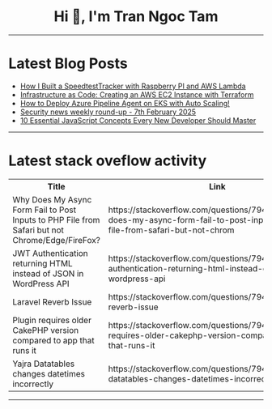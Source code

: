 <h1 align="center">Hi 👋, I'm Tran Ngoc Tam</h1>

---

# Latest Blog Posts 
<!-- BLOG-POST-LIST:START -->
- [How I Built a SpeedtestTracker with Raspberry PI and AWS Lambda](https://dev.to/duncanlew/how-i-built-a-speedtesttracker-with-raspberry-pi-and-aws-lambda-5d6n)
- [Infrastructure as Code: Creating an AWS EC2 Instance with Terraform](https://dev.to/prajwal_kp/infrastructure-as-code-creating-an-aws-ec2-instance-with-terraform-3074)
- [How to Deploy Azure Pipeline Agent on EKS with Auto Scaling!](https://dev.to/alex_galperin_0cecc4a9bc2/how-to-deploy-azure-pipeline-agent-on-eks-with-auto-scaling-5fjo)
- [Security news weekly round-up - 7th February 2025](https://dev.to/ziizium/security-news-weekly-round-up-7th-february-2025-2hpb)
- [10 Essential JavaScript Concepts Every New Developer Should Master](https://dev.to/raji_moshood_ee3a4c2638f6/10-essential-javascript-concepts-every-new-developer-should-master-23j5)
<!-- BLOG-POST-LIST:END -->

---

# Latest stack oveflow activity
<table>
  <tr><th>Title</th><th>Link</th></tr>
  <!-- STACKOVERFLOW:START --><tr><td>Why Does My Async Form Fail to Post Inputs to PHP File from Safari but not Chrome/Edge/FireFox?</td><td>https://stackoverflow.com/questions/79422125/why-does-my-async-form-fail-to-post-inputs-to-php-file-from-safari-but-not-chrom</td></tr><tr><td>JWT Authentication returning HTML instead of JSON in WordPress API</td><td>https://stackoverflow.com/questions/79422039/jwt-authentication-returning-html-instead-of-json-in-wordpress-api</td></tr><tr><td>Laravel Reverb Issue</td><td>https://stackoverflow.com/questions/79422037/laravel-reverb-issue</td></tr><tr><td>Plugin requires older CakePHP version compared to app that runs it</td><td>https://stackoverflow.com/questions/79421882/plugin-requires-older-cakephp-version-compared-to-app-that-runs-it</td></tr><tr><td>Yajra Datatables changes datetimes incorrectly</td><td>https://stackoverflow.com/questions/79421821/yajra-datatables-changes-datetimes-incorrectly</td></tr><!-- STACKOVERFLOW:END -->
</table>

---


